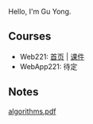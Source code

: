Hello, I'm Gu Yong.

## Courses
* Web221: [首页](./web221/) | [课件](https://imguyong.feishu.cn/wiki/wikcnVCYVSRWH2FkkpVCyTlcPHb)
* WebApp221: 待定


## Notes
[algorithms.pdf](./files/algorithms.pdf)

